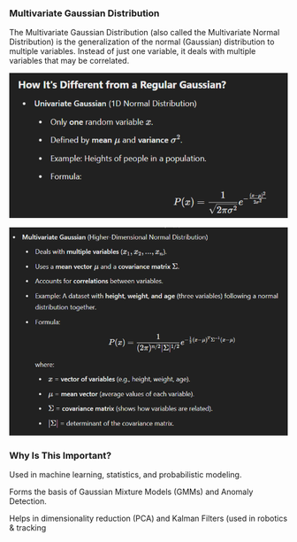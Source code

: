 ### Multivariate Gaussian Distribution
The Multivariate Gaussian Distribution (also called the Multivariate Normal Distribution) is the generalization of the normal (Gaussian) distribution to multiple variables. Instead of just one variable, it deals with multiple variables that may be correlated.

![](/images/{AB02DD75-FBEB-4432-A4D9-E0DEBDD1AC8B}.png)

![](/images/{DC42BC03-105B-4294-AB10-DC403F60FF24}.png)

### Why Is This Important?
Used in machine learning, statistics, and probabilistic modeling.

Forms the basis of Gaussian Mixture Models (GMMs) and Anomaly Detection.

Helps in dimensionality reduction (PCA) and Kalman Filters (used in robotics & tracking

